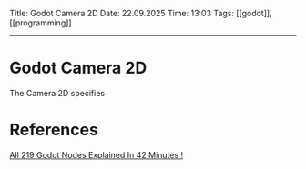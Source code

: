 Title: Godot Camera 2D
Date: 22.09.2025
Time: 13:03
Tags: [[godot]], [[programming]]

---
# Godot Camera 2D

The Camera 2D specifies 

# References
[All 219 Godot Nodes Explained In 42 Minutes !](https://www.youtube.com/watch?v=tO2gthp45MA&list=WL&index=1)